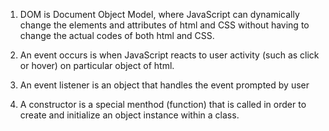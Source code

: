 1. DOM is Document Object Model, where JavaScript can dynamically change the elements and attributes of html and CSS without having to change the actual codes of both html and CSS.

2. An event occurs is when JavaScript reacts to user activity (such as click or hover) on particular object of html.

3. An event listener is an object that handles the event prompted by user

4. A constructor is a special menthod (function) that is called in order to create and initialize an object instance within a class.